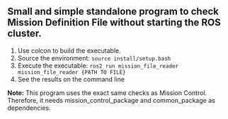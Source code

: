 ## Small and simple standalone program to check Mission Definition File without starting the ROS cluster.

1. Use colcon to build the executable.
1. Source the environment: `source install/setup.bash`
1. Execute the executable: `ros2 run mission_file_reader mission_file_reader {PATH TO FILE}`
1. See the results on the command line

**Note:** This program uses the exact same checks as Mission Control.
Therefore, it needs mission_control_package and common_package as dependencies.

